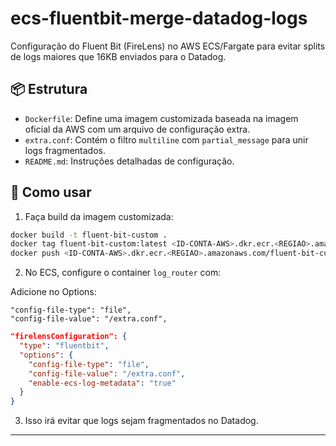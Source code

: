 # ecs-fluentbit-merge-datadog-logs

Configuração do Fluent Bit (FireLens) no AWS ECS/Fargate para evitar splits de logs maiores que 16KB enviados para o Datadog.

## 📦 Estrutura

- `Dockerfile`: Define uma imagem customizada baseada na imagem oficial da AWS com um arquivo de configuração extra.
- `extra.conf`: Contém o filtro `multiline` com `partial_message` para unir logs fragmentados.
- `README.md`: Instruções detalhadas de configuração.

## 🚀 Como usar

1. Faça build da imagem customizada:

```bash
docker build -t fluent-bit-custom .
docker tag fluent-bit-custom:latest <ID-CONTA-AWS>.dkr.ecr.<REGIAO>.amazonaws.com/fluent-bit-custom:latest
docker push <ID-CONTA-AWS>.dkr.ecr.<REGIAO>.amazonaws.com/fluent-bit-custom:latest
```

2. No ECS, configure o container `log_router` com:

Adicione no Options:

    "config-file-type": "file",
    "config-file-value": "/extra.conf",

```json
"firelensConfiguration": {
  "type": "fluentbit",
  "options": {
    "config-file-type": "file",
    "config-file-value": "/extra.conf",
    "enable-ecs-log-metadata": "true"
  }
}
```

3. Isso irá evitar que logs sejam fragmentados no Datadog.

---

